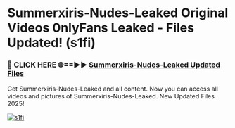 # Summerxiris-Nudes-Leaked Original Videos 0nlyFans Leaked - Files Updated! (s1fi)

<h3>🔴 CLICK HERE 🌐==►► <a href="https://tinyurl.com/4mcuefdz" rel="nofollow">Summerxiris-Nudes-Leaked Updated Files</a></h3>

Get Summerxiris-Nudes-Leaked and all content. Now you can access all videos and pictures of Summerxiris-Nudes-Leaked. New Updated Files 2025!

[![s1fi](https://i.imgur.com/StAQSOY.gif)](https://tinyurl.com/4mcuefdz)
